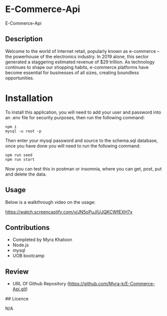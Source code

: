 # E-Commerce-Api

E-Commerce-Api

## Description

Welcome to the world of Internet retail, popularly known as e-commerce – the powerhouse of the electronics industry. In 2019 alone, this sector generated a staggering estimated revenue of $29 trillion. As technology continues to shape our shopping habits, e-commerce platforms have become essential for businesses of all sizes, creating boundless opportunities.

# Installation

To install this application, you will need to add your user and password into an .env file for security purposes, then run the following command:

```
npm i
mysql -u root -p
```

Then enter your mysql password and source to the schema.sql database, once you have done you will need to run the following command:

```
npm run seed
npm run start
```

Now you can test this in postman or insomnia, where you can get, post, put and delete the data.

## Usage

Below is a walkthrough video on the usage:

https://watch.screencastify.com/v/JN5oPuJlUJQKCWfEXH7x

 
## Contributions

* Completed by Myra Khatoon
* Node.js
* mysql
* UOB bootcamp

## Review

* URL Of Github Repository (https://github.com/Myra-k/E-Commerce-Api.git)

## Licence

N/A